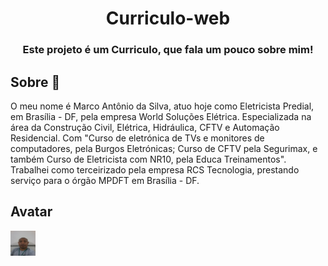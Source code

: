 <h1 align="center"> Curriculo-web </h1>
<h3 align="center"> Este projeto é um Curriculo, que fala um pouco sobre mim!</h3>

## Sobre :page_with_curl:
 O meu nome é Marco Antônio da Silva, atuo hoje como Eletricista Predial, em Brasília - DF, pela empresa World Soluções Elétrica. Especializada na área da Construção Civil, Elétrica, Hidráulica, CFTV e Automação Residencial. Com "Curso de eletrónica de TVs e monitores de computadores, pela Burgos Eletrónicas; Curso de CFTV pela Segurimax, e também Curso de Eletricista com NR10, pela Educa Treinamentos". Trabalhei como terceirizado pela empresa RCS Tecnologia, prestando serviço para o órgão MPDFT em Brasília - DF. 
 
 ## Avatar
 <img src="img/fotoAvata.jpeg" alt="Imagem Avata" style="width: 40px; height: 40px;">
